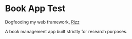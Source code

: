 # Book App Test

Dogfooding my web framework, [Rizz](https://github.com/mrkiura/rizz)

A book management app built strictly for research purposes.
